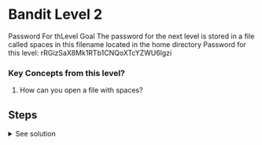 # Bandit Level 2
Password For thLevel Goal
The password for the next level is stored in a file called spaces in this filename located in the home directory
Password for this level: rRGizSaX8Mk1RTb1CNQoXTcYZWU6lgzi
### Key Concepts from this level?
1. How can you open a file with spaces?

## Steps

<details>
  <summary>See solution</summary>


  ### Solution

  ```zsh
bandit2@bandit:~$ ls
spaces in this filename
bandit2@bandit:~$ cat "spaces in this filename"
aBZ0W5EmUfAf7kHTQeOwd8bauFJ2lAiG
bandit2@bandit:~$

  ```

</details>

